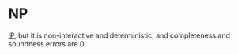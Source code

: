 # NP

[IP](ip.md), but it is non-interactive and deterministic, and completeness and soundness errors are 0.

